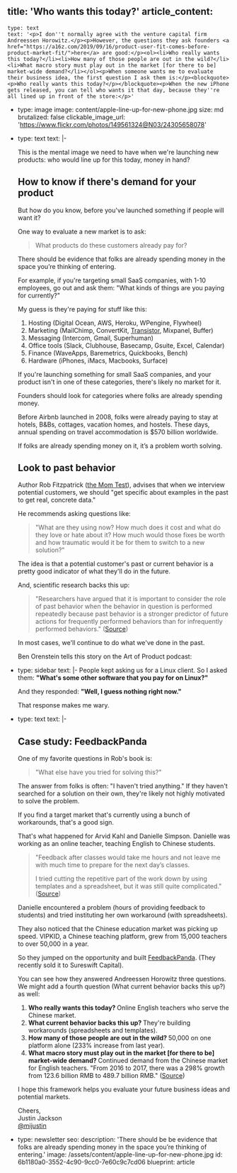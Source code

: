 title: 'Who wants this today?'
article_content:
  -
    type: text
    text: '<p>I don''t normally agree with the venture capital firm Andreessen Horowitz.</p><p>However, the questions they ask founders <a href="https://a16z.com/2019/09/16/product-user-fit-comes-before-product-market-fit/">here</a> are good:</p><ol><li>Who really wants this today?</li><li>How many of those people are out in the wild?</li><li>What macro story must play out in the market [for there to be] market-wide demand?</li></ol><p>When someone wants me to evaluate their business idea, the first question I ask them is:</p><blockquote><p>Who really wants this today?</p></blockquote><p>When the new iPhone gets released, you can tell who wants it that day, because they''re all lined up in front of the store:</p>'
  -
    type: image
    image: content/apple-line-up-for-new-phone.jpg
    size: md
    brutalized: false
    clickable_image_url: 'https://www.flickr.com/photos/149561324@N03/24305658078'
  -
    type: text
    text: |-
      <p>This is the mental image we need to have when we're launching new products: who would line up for this today, money in hand?</p><h2>How to know if there's demand for your product</h2><p>But how do you know, before you've launched something if people will want it?</p><p>One way to evaluate a new market is to ask:</p><blockquote><p>What products do these customers already pay for?</p></blockquote><p>There should be evidence that folks are already spending money in the space you’re thinking of entering.</p><p>For example, if you're targeting small SaaS companies, with 1-10 employees, go out and ask them: "What kinds of things are you paying for currently?"</p><p>My guess is they're paying for stuff like this:</p><ol><li>Hosting (Digital Ocean, AWS, Heroku, WPengine, Flywheel)</li><li>Marketing (MailChimp, ConvertKit, <a href="https://transistor.fm/?via=justin">Transistor</a>, Mixpanel, Buffer)</li><li>Messaging (Intercom, Gmail, Superhuman)</li><li>Office tools (Slack, Clubhouse, Basecamp, Gsuite, Excel, Calendar)</li><li>Finance (WaveApps, Baremetrics, Quickbooks, Bench)</li><li>Hardware (iPhones, iMacs, Macbooks, Surface)</li></ol><p>If you're launching something for small SaaS companies, and your product isn't in one of these categories, there's likely no market for it.</p><p>Founders should look for categories where folks are already spending money.</p><p>Before Airbnb launched in 2008, folks were already paying to stay at hotels, B&amp;Bs, cottages, vacation homes, and hostels. These days, annual spending on travel accommodation is $570 billion worldwide.</p><p>If folks are already spending money on it, it’s a problem worth solving.</p><h2>Look to past behavior</h2><p>Author Rob Fitzpatrick (<a href="http://momtestbook.com/">the Mom Test</a>), advises that when we interview potential customers, we should "get specific about examples in the past to get real, concrete data."</p><p>He recommends asking questions like:</p><blockquote><p>"What are they using now? How much does it cost and what do they love or hate about it? How much would those fixes be worth and how traumatic would it be for them to switch to a new solution?"&nbsp;</p></blockquote><p>The idea is that a potential customer's past or current behavior is a pretty good indicator of what they'll do in the future.</p><p>And, scientific research backs this up:</p><blockquote><p>"Researchers have argued that it is important to consider the role of past
      behavior when the behavior in question is performed repeatedly because past behavior is a stronger predictor of future
      actions for frequently performed behaviors than for infrequently performed
      behaviors." (<a href="http://citeseerx.ist.psu.edu/viewdoc/download?doi=10.1.1.475.5975&amp;rep=rep1&amp;type=pdf">Source</a>)</p></blockquote><p>In most cases, we'll continue to do what we've done in the past.&nbsp;</p><p>Ben Orenstein tells this story on the Art of Product podcast:</p>
  -
    type: sidebar
    text: |-
      People kept asking us for a Linux client. So I asked them: **"What's some other software that you pay for on Linux?"**

      And they responded: **"Well, I guess nothing right now."**

      That response makes me wary.
  -
    type: text
    text: |-
      <h2>Case study: FeedbackPanda</h2><p>One of my favorite questions in Rob's book is:</p><blockquote><p>"What else have you tried for solving this?"</p></blockquote><p>The answer from folks is often: "I haven't tried anything." If they haven't searched for a solution on their own, they're likely not highly motivated to solve the problem.&nbsp;</p><p>If you find a target market that's currently using a bunch of workarounds, that's a good sign.</p><p>That's what happened for Arvid Kahl and Danielle Simpson. Danielle was working as an online teacher, teaching English to Chinese students.&nbsp;</p><blockquote><p>"Feedback after classes would take me hours and not leave me with much time to prepare for the next day’s classes.

      I tried cutting the repetitive part of the work down by using templates and a spreadsheet, but it was still quite complicated." (<a href="https://www.sureswiftcapital.com/blog/bootstrapped-saas-founders-sell-business/">Source</a>)</p></blockquote><p>Danielle encountered a problem (hours of providing feedback to students) and tried instituting her own workaround (with spreadsheets).</p><p>They also noticed that the Chinese education market was picking up speed. VIPKID, a Chinese teaching platform, grew from 15,000 teachers to over 50,000 in a year.</p><p>So they jumped on the opportunity and built&nbsp;<a href="https://www.feedbackpanda.com/">FeedbackPanda</a>. (They recently sold it to Sureswift Capital).</p><p>You can see how they answered Andreessen Horowitz three questions. We might add a fourth question (What current behavior backs this up?) as well:</p><ol><li><b>Who really wants this today? </b>Online English teachers who serve the Chinese market.</li><li><b>What current behavior backs this up? </b>They're building workarounds (spreadsheets and templates).</li><li><b>How many of those people are out in the wild? </b>50,000 on one platform alone (233% increase from last year).</li><li><b>What macro story must play out in the market [for there to be] market-wide demand?&nbsp;</b>Continued demand from the Chinese market for English teachers. "From 2016 to 2017, there was a 298% growth from 123.6 billion RMB to 489.7 billion RMB." (<a href="https://daxueconsulting.com/english-teachers-in-china-opportunities/">Source</a>)<strong></strong></li></ol><p>I hope this framework helps you evaluate your future business ideas and potential markets.</p><p>Cheers,<br>Justin Jackson<br><a href="https://twitter.com/mijustin">@mijustin</a></p>
  -
    type: newsletter
seo:
  description: 'There should be be evidence that folks are already spending money in the space you’re thinking of entering.'
  image: /assets/content/apple-line-up-for-new-phone.jpg
id: 6b1180a0-3552-4c90-9cc0-7e60c9c7cd06
blueprint: article
